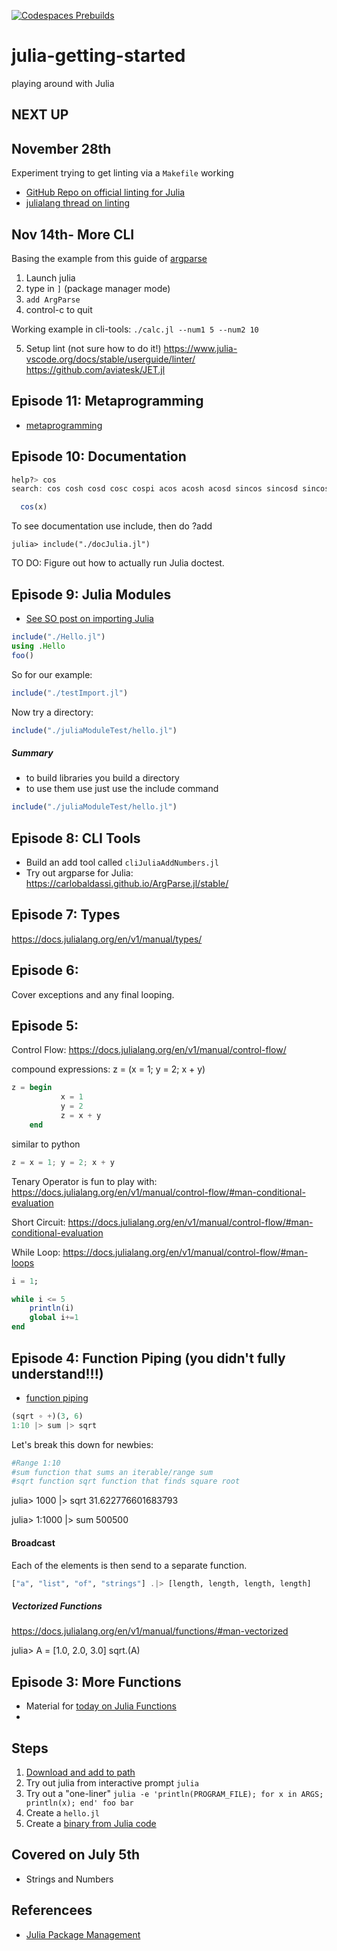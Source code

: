 [![Codespaces Prebuilds](https://github.com/nogibjj/julia-getting-started/actions/workflows/codespaces/create_codespaces_prebuilds/badge.svg)](https://github.com/nogibjj/julia-getting-started/actions/workflows/codespaces/create_codespaces_prebuilds)

# julia-getting-started
playing around with Julia

## NEXT UP 

## November 28th
Experiment trying to get linting via a `Makefile` working



* [GitHub Repo on official linting for Julia](https://github.com/domluna/JuliaFormatter.jl)
* [julialang thread on linting](https://discourse.julialang.org/t/julia-code-formatter-code-beautifier/11485)


## Nov 14th- More CLI
Basing the example from this guide of [argparse](https://carlobaldassi.github.io/ArgParse.jl/stable/)
1.  Launch julia
2.  type in `]` (package manager mode)
3.  `add ArgParse`
4.  control-c to quit

Working example in cli-tools: `./calc.jl --num1 5 --num2 10`

5. Setup lint (not sure how to do it!)
https://www.julia-vscode.org/docs/stable/userguide/linter/
https://github.com/aviatesk/JET.jl


## Episode 11: Metaprogramming

* [metaprogramming](https://docs.julialang.org/en/v1/manual/metaprogramming/)

## Episode 10: Documentation

```julia
help?> cos
search: cos cosh cosd cosc cospi acos acosh acosd sincos sincosd sincospi const close closewrite isconst copysign chopsuffix MathConstants coalesce

  cos(x)

```

To see documentation use include, then do ?add

```julia> include("./docJulia.jl")```

TO DO:  Figure out how to actually run Julia doctest.

## Episode 9:  Julia Modules

* [See SO post on importing Julia](https://stackoverflow.com/questions/37200025/how-to-import-custom-module-in-julia)
```julia
include("./Hello.jl")
using .Hello
foo()
```

So for our example:

```julia
include("./testImport.jl")
```

Now try a directory:
```julia
include("./juliaModuleTest/hello.jl")
```

##### Summary

* to build libraries you build a directory
* to use them use just use the include command
```julia
include("./juliaModuleTest/hello.jl")
```



## Episode 8:  CLI Tools

* Build an add tool called `cliJuliaAddNumbers.jl`
* Try out argparse for Julia:  https://carlobaldassi.github.io/ArgParse.jl/stable/

## Episode 7:  Types

https://docs.julialang.org/en/v1/manual/types/


## Episode 6:

Cover exceptions and any final looping.

## Episode 5:

Control Flow:  https://docs.julialang.org/en/v1/manual/control-flow/

compound expressions:  z = (x = 1; y = 2; x + y)
```julia
z = begin
           x = 1
           y = 2
           z = x + y
    end
```
similar to python
```python
z = x = 1; y = 2; x + y
```

Tenary Operator is fun to play with:  https://docs.julialang.org/en/v1/manual/control-flow/#man-conditional-evaluation


Short Circuit:  https://docs.julialang.org/en/v1/manual/control-flow/#man-conditional-evaluation

While Loop:  https://docs.julialang.org/en/v1/manual/control-flow/#man-loops

```julia
i = 1;

while i <= 5
    println(i)
    global i+=1
end
```



## Episode 4:  Function Piping (you didn't fully understand!!!)

* [function piping](https://docs.julialang.org/en/v1/manual/functions/#Function-composition-and-piping)

```julia
(sqrt ∘ +)(3, 6)
1:10 |> sum |> sqrt
```

Let's break this down for newbies:

```julia
#Range 1:10
#sum function that sums an iterable/range sum
#sqrt function sqrt function that finds square root
```

julia> 1000 |> sqrt
31.622776601683793

julia> 1:1000 |> sum
500500

#### Broadcast

Each of the elements is then send to a separate function.

```julia
["a", "list", "of", "strings"] .|> [length, length, length, length]
```
##### Vectorized Functions

https://docs.julialang.org/en/v1/manual/functions/#man-vectorized

julia> A = [1.0, 2.0, 3.0]
sqrt.(A)

## Episode 3:  More Functions

* Material for [today on Julia Functions](https://docs.julialang.org/en/v1/manual/functions/)  
* 

## Steps
1.  [Download and add to path](https://julialang.org/downloads/platform/#linux_and_freebsd)
2.  Try out julia from interactive prompt `julia`
3.  Try out a "one-liner" `julia -e 'println(PROGRAM_FILE); for x in ARGS; println(x); end' foo bar`
4.  Create a `hello.jl`
5.  Create a [binary from Julia code](https://docs.juliahub.com/PackageCompiler/MMV8C/1.2.1/devdocs/binaries_part_2.html)

## Covered on July 5th

* Strings and Numbers

## Referencees

* [Julia Package Management](https://docs.julialang.org/en/v1/stdlib/Pkg/)
